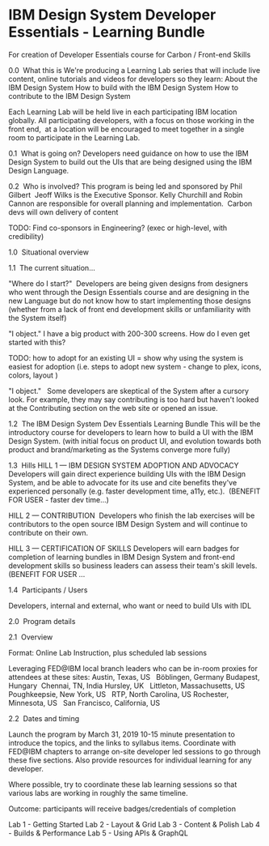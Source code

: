 # IBM Design System Developer Essentials - Learning Bundle
For creation of Developer Essentials course for Carbon / Front-end Skills


0.0  What this is
We're producing a Learning Lab series that will include live content, online tutorials and videos for developers so they learn:
About the IBM Design System
How to build with the IBM Design System
How to contribute to the IBM Design System

Each Learning Lab will be held live in each participating IBM location globally. All participating developers, with a focus on those working in the front end,  at a location will be encouraged to meet together in a single room to participate in the Learning Lab.


0.1  What is going on?
Developers need guidance on how to use the IBM Design System to build out the UIs that are being designed using the IBM Design Language. 


0.2  Who is involved?
This program is being led and sponsored by Phil Gilbert 
Jeoff Wilks is the Executive Sponsor.
Kelly Churchill and Robin Cannon are responsible for overall planning and implementation. 
Carbon devs will own delivery of content


TODO: Find co-sponsors in Engineering? (exec or high-level, with credibility)


1.0  Situational overview


1.1  The current situation…


"Where do I start?"  Developers are being given designs from designers who went through the Design Essentials course and are designing in the new Language but do not know how to start implementing those designs (whether from a lack of front end development skills or unfamiliarity with the System itself)


"I object." I have a big product with 200-300 screens. How do I even get started with this?


TODO: how to adopt for an existing UI = show why using the system is easiest for adoption (i.e. steps to adopt new system - change to plex, icons, colors, layout )


"I object."   Some developers are skeptical of the System after a cursory look. For example, they may say contributing is too hard but haven't looked at the Contributing section on the web site or opened an issue.


1.2  The IBM Design System Dev Essentials Learning Bundle
This will be the introductory course for developers to learn how to build a UI with the IBM Design System.
(with initial focus on product UI, and evolution towards both product and brand/marketing as the Systems converge more fully)


1.3  Hills
HILL 1 — IBM DESIGN SYSTEM ADOPTION AND ADVOCACY
Developers will gain direct experience building UIs with the IBM Design System, and be able to advocate for its use and cite benefits they've experienced personally (e.g. faster development time, a11y, etc.). 
(BENEFIT FOR USER - faster dev time...) 


HILL 2 — CONTRIBUTION 
Developers who finish the lab exercises will be contributors to the open source IBM Design System and will continue to contribute on their own. 


HILL 3 — CERTIFICATION OF SKILLS
Developers will earn badges for completion of learning bundles in IBM Design System and front-end development skills so business leaders can assess their team's skill levels.
(BENEFIT FOR USER ...


1.4  Participants / Users


Developers, internal and external, who want or need to build UIs with IDL


2.0  Program details


2.1  Overview


Format: Online Lab Instruction, plus scheduled lab sessions


Leveraging FED@IBM local branch leaders who can be in-room proxies for attendees at these sites:
Austin, Texas, US  
Böblingen, Germany 
Budapest, Hungary 
Chennai, TN, India 
Hursley, UK  
Littleton, Massachusetts, US   
Poughkeepsie, New York, US  
RTP, North Carolina, US 
Rochester, Minnesota, US  
San Francisco, California, US 


2.2  Dates and timing  

Launch the program by March 31, 2019
10-15 minute presentation to introduce the topics, and the links to syllabus items.
Coordinate with FED@IBM chapters to arrange on-site developer led sessions to go through these five sections. Also provide resources for individual learning for any developer.

Where possible, try to coordinate these lab learning sessions so that various labs are working in roughly the same timeline.

Outcome: participants will receive badges/credentials of completion

Lab 1 - Getting Started
Lab 2 - Layout & Grid
Lab 3 - Content & Polish
Lab 4 - Builds & Performance 
Lab 5 - Using APIs & GraphQL
